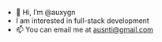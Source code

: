- 👋 Hi, I’m @auxygn
- I am interested in full-stack development
- 📫 You can email me at ausnti@gmail.com

<!---
auxygn/auxygn is a ✨ special ✨ repository because its `README.md` (this file) appears on your GitHub profile.
You can click the Preview link to take a look at your changes.
--->
